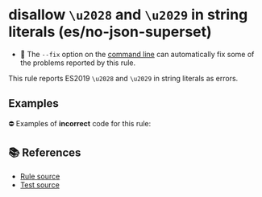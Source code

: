 # disallow `\u2028` and `\u2029` in string literals (es/no-json-superset)

- 🔧 The `--fix` option on the [command line](https://eslint.org/docs/user-guide/command-line-interface#fixing-problems) can automatically fix some of the problems reported by this rule.

This rule reports ES2019 `\u2028` and `\u2029` in string literals as errors.

## Examples

⛔ Examples of **incorrect** code for this rule:

<eslint-playground type="bad" code="/*eslint es/no-json-superset: error */
const u2028 = &quot;&#x2028;&quot; // a \u2028 is in this string
const u2029 = &quot;&#x2029;&quot; // a \u2029 is in this string
" />

## 📚 References

- [Rule source](https://github.com/mysticatea/eslint-plugin-es/blob/v3.0.0/lib/rules/no-json-superset.js)
- [Test source](https://github.com/mysticatea/eslint-plugin-es/blob/v3.0.0/tests/lib/rules/no-json-superset.js)
